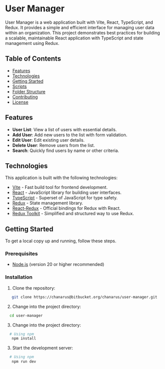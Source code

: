 # User Manager

User Manager is a web application built with Vite, React, TypeScript, and Redux. It provides a simple and efficient interface for managing user data within an organization. This project demonstrates best practices for building a scalable, maintainable React application with TypeScript and state management using Redux.

## Table of Contents

- [Features](#features)
- [Technologies](#technologies)
- [Getting Started](#getting-started)
- [Scripts](#scripts)
- [Folder Structure](#folder-structure)
- [Contributing](#contributing)
- [License](#license)

## Features

- **User List**: View a list of users with essential details.
- **Add User**: Add new users to the list with form validation.
- **Edit User**: Edit existing user details.
- **Delete User**: Remove users from the list.
- **Search**: Quickly find users by name or other criteria.

## Technologies

This application is built with the following technologies:

- [Vite](https://vitejs.dev/) - Fast build tool for frontend development.
- [React](https://reactjs.org/) - JavaScript library for building user interfaces.
- [TypeScript](https://www.typescriptlang.org/) - Superset of JavaScript for type safety.
- [Redux](https://redux.js.org/) - State management library.
- [React-Redux](https://react-redux.js.org/) - Official bindings for Redux with React.
- [Redux Toolkit](https://redux-toolkit.js.org/) - Simplified and structured way to use Redux.

## Getting Started

To get a local copy up and running, follow these steps.

### Prerequisites

- [Node.js](https://nodejs.org/) (version 20 or higher recommended)

### Installation

1. Clone the repository:

```bash
   git clone https://chanarus@bitbucket.org/chanarus/user-manager.git
```

2. Change into the project directory:

```bash
  cd user-manager
```

3. Change into the project directory:

```bash
  # Using npm
   npm install
```

3. Start the development server:

```bash
  # Using npm
   npm run dev
```
